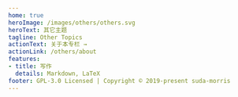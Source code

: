 ```yaml
---
home: true
heroImage: /images/others/others.svg
heroText: 其它主题
tagline: Other Topics
actionText: 关于本专栏 →
actionLink: /others/about
features:
- title: 写作
  details: Markdown, LaTeX
footer: GPL-3.0 Licensed | Copyright © 2019-present suda-morris
---
```


